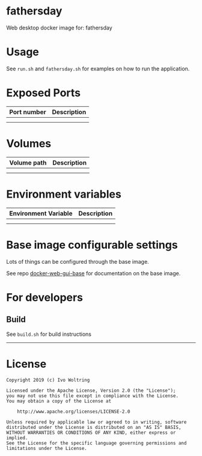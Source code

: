 # fathersday

Web desktop docker image for: fathersday

# Usage

See `run.sh` and `fathersday.sh` for examples on how to run the application.

# Exposed Ports

| Port number          | Description                                             |
| :--------------------| :-------------------------------------------------------|
| | |
| | |

# Volumes

| Volume path          | Description                                             |
| :--------------------| :-------------------------------------------------------|
| | |
| | |

# Environment variables

| Environment Variable | Description                                             |
| :--------------------| :-------------------------------------------------------|
| | |
| | |

# Base image configurable settings

Lots of things can be configured through the base image.

See repo [docker-web-gui-base](https://github.com/IvoNet/docker-web-gui-base/blob/master/README.md)
for documentation on the base image.

# For developers

## Build

See `build.sh` for build instructions

---
# License

    Copyright 2019 (c) Ivo Woltring

    Licensed under the Apache License, Version 2.0 (the "License");
    you may not use this file except in compliance with the License.
    You may obtain a copy of the License at

        http://www.apache.org/licenses/LICENSE-2.0

    Unless required by applicable law or agreed to in writing, software
    distributed under the License is distributed on an "AS IS" BASIS,
    WITHOUT WARRANTIES OR CONDITIONS OF ANY KIND, either express or implied.
    See the License for the specific language governing permissions and
    limitations under the License.

